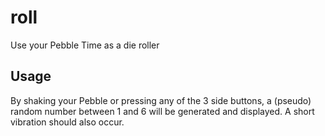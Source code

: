 # roll
Use your Pebble Time as a die roller

## Usage
By shaking your Pebble or pressing any of the 3 side buttons, a (pseudo) random number between 1 and 6 will be generated and displayed.  A short vibration should also occur.
